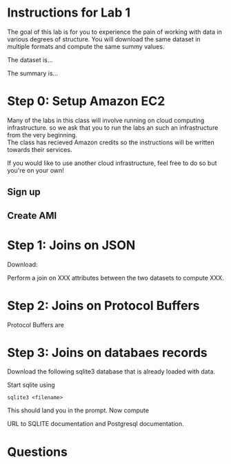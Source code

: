 # Instructions for Lab 1

The goal of this lab is for you to experience the pain of working
with data in various degrees of structure.  You will download the
same dataset in multiple formats and compute the same summy values.

The dataset is...

The summary is...

# Step 0: Setup Amazon EC2

Many of the labs in this class will involve running on cloud computing infrastructure.
so we ask that you to run the labs an such an infrastructure from the very beginning.  
The class has recieved Amazon credits so the instructions will be written towards their
services.

If you would like to use another cloud infrastructure, feel free
to do so but you're on your own!


## Sign up


## Create AMI

# Step 1: Joins on JSON

Download:



Perform a join on XXX attributes between the two datasets to compute XXX.


# Step 2: Joins on Protocol Buffers

Protocol Buffers are

# Step 3: Joins on databaes records

Download the following sqlite3 database that is already loaded with data.

Start sqlite using

    sqlite3 <filename>

This should land you in the prompt.  Now compute 

URL to SQLITE documentation and Postgresql documentation.

# Questions

